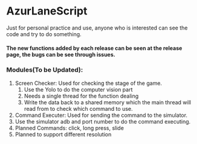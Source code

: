# AzurLaneScript
Just for personal practice and use, anyone who is interested can see the code and try to do something.

#### The new functions added by each release can be seen at the release page, the bugs can be see through issues.

### Modules(To be Updated):

1. Screen Checker: Used for checking the stage of the game.
   1. Use the Yolo to do the computer vision part
   2. Needs a single thread for the function dealing
   3. Write the data back to a shared memory which the main thread will read from to check which command to use.
2.  Command Executer: Used for sending the command to the simulator.
   1. Use the simulator adb and port number to do the command executing.
   2. Planned Commands: click, long press, slide
   3. Planned to support different resolution

